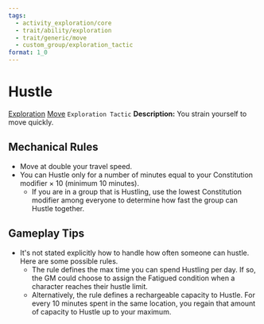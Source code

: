 ```yaml
---
tags: 
  - activity_exploration/core
  - trait/ability/exploration
  - trait/generic/move
  - custom_group/exploration_tactic
format: 1_0
---
```

# Hustle

[Exploration](Exploration.md "Action & Ability Trait") [Move](Move.md "General Trait")  `Exploration Tactic`
**Description:** You strain yourself to move quickly.

## Mechanical Rules

- Move at double your travel speed. 
- You can Hustle only for a number of minutes equal to your Constitution modifier × 10 (minimum 10 minutes).
	- If you are in a group that is Hustling, use the lowest Constitution modifier among everyone to determine how fast the group can Hustle together.

## Gameplay Tips

- It's not stated explicitly how to handle how often someone can hustle. Here are some possible rules.
	- The rule defines the max time you can spend Hustling per day. If so, the GM could choose to assign the Fatigued condition when a character reaches their hustle limit.
	- Alternatively, the rule defines a rechargeable capacity to Hustle. For every 10 minutes spent in the same location, you regain that amount of capacity to Hustle up to your maximum.